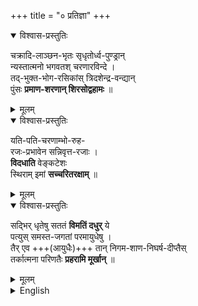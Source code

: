 +++
title = "० प्रतिज्ञा"
+++


<details open><summary>विश्वास-प्रस्तुतिः</summary>

चक्रादि-लाञ्छन-भृतः सृधृतोर्ध्व-पुण्ड्रान्  
न्यस्तात्मनो भगवतश् चरणारविन्दे ।  
तद्-भुक्त-भोग-रसिकांस् त्रिदशेन्द्र-वन्द्यान्  
पुंसः **प्रमाण-शरणान् शिरसोद्वहामः** ॥
</details>

<details><summary>मूलम्</summary>

चक्रादिलाञ्छनभृतः सृधृतोर्ध्वपुण्ड्रान् न्यस्तात्मनो भगवतश्चरणारविन्दे ।  
तद्भुक्तभोगरसिकांस्त्रिदशेन्द्रवन्द्यान् पुंसः प्रमाणशरणान् शिरसोद्वहामः ॥
</details>


<details open><summary>विश्वास-प्रस्तुतिः</summary>

यति-पति-चरणाम्भो-रुह-  
रजः-प्रभावेन सन्निवृत्त-रजाः ।  
**विदधाति** वेङ्कटेशः  
स्थिराम् इमां **सच्चरितरक्षाम्** ॥
</details>

<details><summary>मूलम्</summary>

यतिपतिचरणाम्भोरुहरजःप्रभावेन सन्निवृत्तरजाः ।  
विदधाति वेङ्कटेशः स्थिरामिमां सच्चरितरक्षाम् ॥
</details>


<details open><summary>विश्वास-प्रस्तुतिः</summary>

सद्भिर् धृतेषु सततं **विमतिं दधुर्** ये  
पत्युस् समस्त-जगतां परमायुधेषु ।  
तैर् एव +++(आयुधैः)+++ तान् निगम-शाण-निघर्ष-दीप्तैस्  
तर्कात्मना परिणतैः **प्रहरामि मूर्खान्** ॥
</details>

<details><summary>मूलम्</summary>

सद्भिर्धृतेषु सततं विमतिं दधुर्ये पत्युस्समस्तजगतां परमायुधेषु ।  
तैरेव तान्निगमशाणनिघर्षदीप्तैस्तर्कात्मना परिणतैः प्रहरामि मूर्खान् ॥
</details>

<details><summary>English</summary>

Those who keep bearing ill-will towards the supreme weapons of the lord of all worlds which are worn by the goodly,  
by those only, blazing due to abrasion on the veda-stone and turned into logical arguments, will I strike those fools.
</details>


